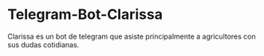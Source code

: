 # Telegram-Bot-Clarissa
Clarissa es un bot de telegram que asiste principalmente a agricultores con sus dudas cotidianas. 

